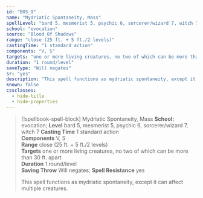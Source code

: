 ```yaml
---
id: "BOS_9"
name: "Mydriatic Spontaneity, Mass"
spellLevel: "bard 5, mesmerist 5, psychic 6, sorcerer/wizard 7, witch 7"
school: "evocation"
source: "Blood Of Shadows"
range: "close (25 ft. + 5 ft./2 levels)"
castingTime: "1 standard action"
components: "V, S"
targets: "one or more living creatures, no two of which can be more than 30 ft. apart"
duration: "1 round/level"
saveType: "Will negates"
sr: "yes"
description: "This spell functions as mydriatic spontaneity, except it can affect multiple creatures."
known: false
cssclasses:
  - hide-title
  - hide-properties
---
```


> [!spellbook-spell-block] Mydriatic Spontaneity, Mass
> **School:** evocation; **Level** bard 5, mesmerist 5, psychic 6, sorcerer/wizard 7, witch 7
> **Casting Time** 1 standard action  
> **Components** V, S  
> **Range** close (25 ft. + 5 ft./2 levels)  
> **Targets** one or more living creatures, no two of which can be more than 30 ft. apart  
> **Duration** 1 round/level  
> **Saving Throw** Will negates; **Spell Resistance** yes
> 
> This spell functions as mydriatic spontaneity, except it can affect multiple creatures.